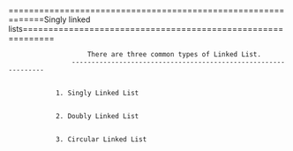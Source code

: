 =============================================================Singly linked lists============================================================


						There are three common types of Linked List.
					---------------------------------------------------------------

	
				1. Singly Linked List


				2. Doubly Linked List


				3. Circular Linked List
